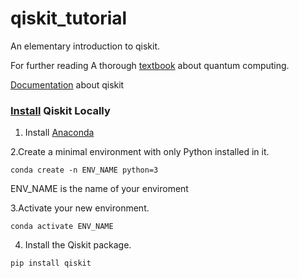 # qiskit_tutorial

An elementary introduction to qiskit.


For further reading
A thorough [textbook][textbook] about quantum computing.

[Documentation][documentation] about qiskit

### [Install][install] Qiskit Locally

1. Install [Anaconda][anaconda]

2.Create a minimal environment with only Python installed in it.
```console
conda create -n ENV_NAME python=3
```
ENV_NAME is the name of your enviroment

3.Activate your new environment.
```console
conda activate ENV_NAME
```
4. Install the Qiskit package.
```console
pip install qiskit
```
[anaconda]:https://www.anaconda.com/products/individual
[textbook]:https://qiskit.org/textbook/preface.html 
[documentation]: https://qiskit.org/documentation/
[install]: https://qiskit.org/documentation/getting_started.html

